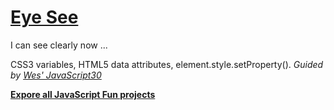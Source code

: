 # [Eye See](https://yihwan.github.io/eye-see/)
I can see clearly now ...

CSS3 variables, HTML5 data attributes, element.style.setProperty(). *Guided by [Wes' JavaScript30](https://javascript30.com/)*

**[Expore all JavaScript Fun projects](https://yihwan.github.io/javascript-fun/)**
